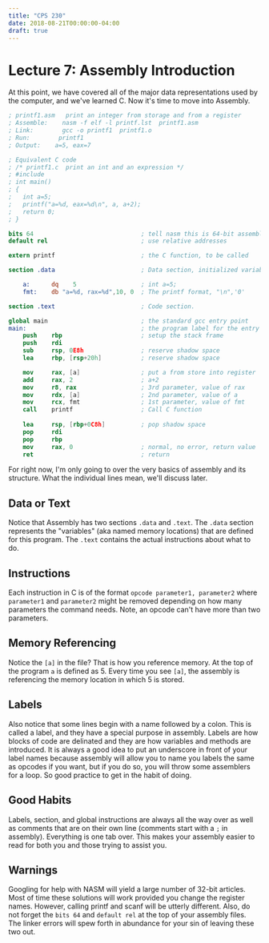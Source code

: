 ```yaml
---
title: "CPS 230"
date: 2018-08-21T00:00:00-04:00
draft: true
---
```


# Lecture 7: Assembly Introduction

At this point, we have covered all of the major data representations used by the computer, and we've learned C.  Now it's time to move into Assembly.

``` nasm
; printf1.asm   print an integer from storage and from a register
; Assemble:    nasm -f elf -l printf.lst  printf1.asm
; Link:        gcc -o printf1  printf1.o
; Run:        printf1
; Output:    a=5, eax=7

; Equivalent C code
; /* printf1.c  print an int and an expression */
; #include 
; int main()
; {
;   int a=5;
;   printf("a=%d, eax=%d\n", a, a+2);
;   return 0;
; }

bits 64                              ; tell nasm this is 64-bit assembly
default rel                          ; use relative addresses

extern printf                        ; the C function, to be called

section .data                        ; Data section, initialized variables

    a:      dq    5                  ; int a=5;
    fmt:    db "a=%d, rax=%d",10, 0  ; The printf format, "\n",'0'

section .text                        ; Code section.

global main                          ; the standard gcc entry point
main:                                ; the program label for the entry point
    push    rbp                      ; setup the stack frame
    push    rdi  
    sub     rsp, 0E8h                ; reserve shadow space
    lea     rbp, [rsp+20h]           ; reserve shadow space 

    mov     rax, [a]                 ; put a from store into register
    add     rax, 2                   ; a+2
    mov     r8, rax                  ; 3rd parameter, value of rax
    mov     rdx, [a]                 ; 2nd parameter, value of a
    mov     rcx, fmt                 ; 1st parameter, value of fmt
    call    printf                   ; Call C function
    
    lea     rsp, [rbp+0C8h]          ; pop shadow space
    pop     rdi  
    pop     rbp
    mov     rax, 0                   ; normal, no error, return value
    ret                              ; return
```

For right now, I'm only going to over the very basics of assembly and its structure.  What the individual lines mean, we'll discuss later.

## Data or Text

Notice that Assembly has two sections `.data` and `.text`.  The `.data` section represents the "variables" (aka named memory locations) that are defined for this program.  The `.text` contains the actual instructions about what to do.

## Instructions

Each instruction in C is of the format `opcode parameter1, parameter2` where `parameter1` and `parameter2` might be removed depending on how many parameters the command needs.  Note, an opcode can't have more than two parameters.

## Memory Referencing

Notice the `[a]` in the file?  That is how you reference memory.  At the top of the program `a` is defined as 5.  Every time you see `[a]`, the assembly is referencing the memory location in which 5 is stored.

## Labels

Also notice that some lines begin with a name followed by a colon.  This is called a label, and they have a special purpose in assembly.  Labels are how blocks of code are delinated and they are how variables and methods are introduced.  It is always a good idea to put an underscore in front of your label names because assembly will allow you to name you labels the same as opcodes if you want, but if you do so, you will throw some assemblers for a loop.  So good practice to get in the habit of doing.

## Good Habits

Labels, section, and global instructions are always all the way over as well as comments that are on their own line (comments start with a `;` in assembly).  Everything is one tab over.  This makes your assembly easier to read for both you and those trying to assist you.

## Warnings

Googling for help with NASM will yield a large number of 32-bit articles.  Most of time these solutions will work provided you change the register names.  However, calling printf and scanf will be utterly different.  Also, do not forget the `bits 64` and `default rel` at the top of your assembly files.  The linker errors will spew forth in abundance for your sin of leaving these two out.